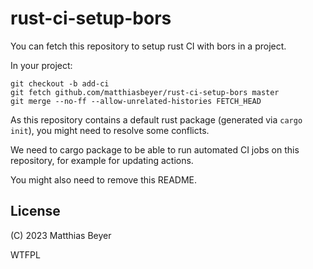 # rust-ci-setup-bors

You can fetch this repository to setup rust CI with bors in a project.

In your project:

```
git checkout -b add-ci
git fetch github.com/matthiasbeyer/rust-ci-setup-bors master
git merge --no-ff --allow-unrelated-histories FETCH_HEAD
```

As this repository contains a default rust package (generated via `cargo init`),
you might need to resolve some conflicts.

We need to cargo package to be able to run automated CI jobs on this repository,
for example for updating actions.

You might also need to remove this README.

## License

(C) 2023 Matthias Beyer

WTFPL

